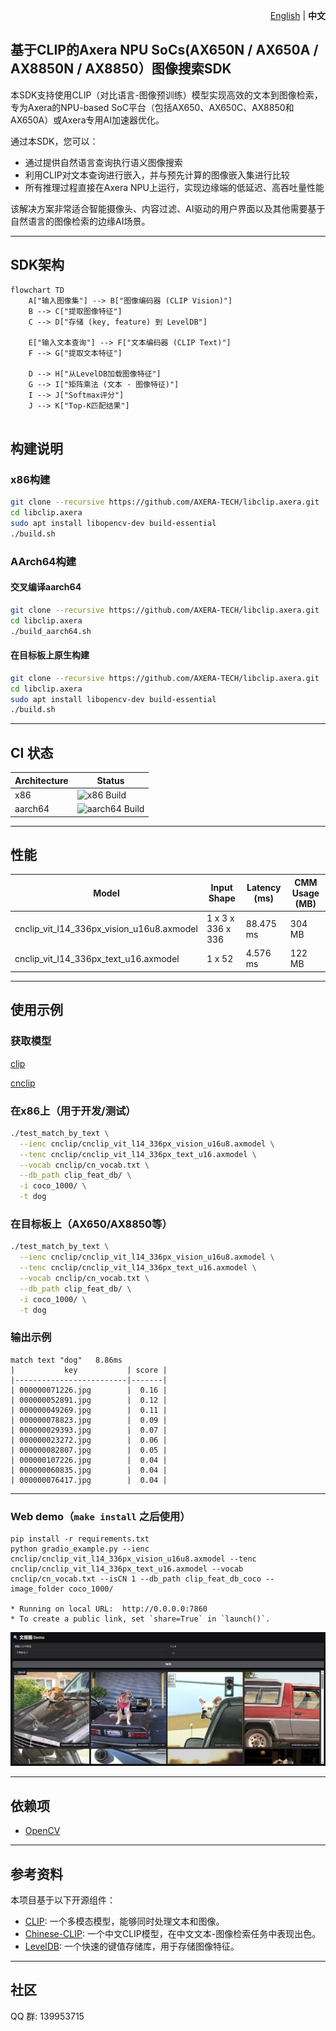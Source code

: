 <p align="right">
  <a href="README.md">English</a> | <strong>中文</strong>
</p>

## 基于CLIP的Axera NPU SoCs(AX650N / AX650A / AX8850N / AX8850）图像搜索SDK

本SDK支持使用CLIP（对比语言-图像预训练）模型实现高效的文本到图像检索，专为Axera的NPU-based SoC平台（包括AX650、AX650C、AX8850和AX650A）或Axera专用AI加速器优化。

通过本SDK，您可以：

- 通过提供自然语言查询执行语义图像搜索
- 利用CLIP对文本查询进行嵌入，并与预先计算的图像嵌入集进行比较
- 所有推理过程直接在Axera NPU上运行，实现边缘端的低延迟、高吞吐量性能

该解决方案非常适合智能摄像头、内容过滤、AI驱动的用户界面以及其他需要基于自然语言的图像检索的边缘AI场景。

---

## SDK架构
```mermaid
flowchart TD
    A["输入图像集"] --> B["图像编码器 (CLIP Vision)"]
    B --> C["提取图像特征"]
    C --> D["存储 (key, feature) 到 LevelDB"]

    E["输入文本查询"] --> F["文本编码器 (CLIP Text)"]
    F --> G["提取文本特征"]

    D --> H["从LevelDB加载图像特征"]
    G --> I["矩阵乘法 (文本 · 图像特征)"]
    I --> J["Softmax评分"]
    J --> K["Top-K匹配结果"]


```

## 构建说明

### x86构建

```bash
git clone --recursive https://github.com/AXERA-TECH/libclip.axera.git
cd libclip.axera
sudo apt install libopencv-dev build-essential 
./build.sh
```

### AArch64构建

#### 交叉编译aarch64

```bash
git clone --recursive https://github.com/AXERA-TECH/libclip.axera.git
cd libclip.axera
./build_aarch64.sh
```

#### 在目标板上原生构建

```bash
git clone --recursive https://github.com/AXERA-TECH/libclip.axera.git
cd libclip.axera
sudo apt install libopencv-dev build-essential
./build.sh
```
---
## CI 状态

| Architecture | Status |
|--------------|--------|
| x86          | ![x86 Build](https://github.com/AXERA-TECH/libclip.axera/actions/workflows/build.yml/badge.svg?branch=main&label=x86&job=build-x86) |
| aarch64      | ![aarch64 Build](https://github.com/AXERA-TECH/libclip.axera/actions/workflows/build.yml/badge.svg?branch=main&label=aarch64&job=build-aarch64) |


---
## 性能

| Model | Input Shape |  Latency (ms) | CMM Usage (MB) |
|-------|------------|--------------|--------------|
| cnclip_vit_l14_336px_vision_u16u8.axmodel | 1 x 3 x 336 x 336 |  88.475 ms | 304 MB |
| cnclip_vit_l14_336px_text_u16.axmodel | 1 x 52 |  4.576 ms | 122 MB |
---

## 使用示例

### 获取模型
[clip](https://huggingface.co/AXERA-TECH/clip)

[cnclip](https://huggingface.co/AXERA-TECH/cnclip)

### 在x86上（用于开发/测试）

```bash
./test_match_by_text \
  --ienc cnclip/cnclip_vit_l14_336px_vision_u16u8.axmodel \
  --tenc cnclip/cnclip_vit_l14_336px_text_u16.axmodel \
  --vocab cnclip/cn_vocab.txt \
  --db_path clip_feat_db/ \
  -i coco_1000/ \
  -t dog
```

### 在目标板上（AX650/AX8850等）

```bash
./test_match_by_text \
  --ienc cnclip/cnclip_vit_l14_336px_vision_u16u8.axmodel \
  --tenc cnclip/cnclip_vit_l14_336px_text_u16.axmodel \
  --vocab cnclip/cn_vocab.txt \
  --db_path clip_feat_db/ \
  -i coco_1000/ \
  -t dog
```

### 输出示例
```
match text "dog"   8.86ms
|           key           | score |
|-------------------------|-------|
| 000000071226.jpg        |  0.16 |
| 000000052891.jpg        |  0.12 |
| 000000049269.jpg        |  0.11 |
| 000000078823.jpg        |  0.09 |
| 000000029393.jpg        |  0.07 |
| 000000023272.jpg        |  0.06 |
| 000000082807.jpg        |  0.05 |
| 000000107226.jpg        |  0.04 |
| 000000060835.jpg        |  0.04 |
| 000000076417.jpg        |  0.04 |
```
---
### Web demo（`make install` 之后使用）
```
pip install -r requirements.txt
python gradio_example.py --ienc cnclip/cnclip_vit_l14_336px_vision_u16u8.axmodel --tenc cnclip/cnclip_vit_l14_336px_text_u16.axmodel --vocab cnclip/cn_vocab.txt --isCN 1 --db_path clip_feat_db_coco --image_folder coco_1000/

* Running on local URL:  http://0.0.0.0:7860
* To create a public link, set `share=True` in `launch()`.
```
![](pyclip/gradio_example.png)

---
## 依赖项

* [OpenCV](https://opencv.org/)

---

## 参考资料

本项目基于以下开源组件：

* [CLIP](https://github.com/openai/CLIP): 一个多模态模型，能够同时处理文本和图像。
* [Chinese-CLIP](https://github.com/OFA-Sys/Chinese-CLIP): 一个中文CLIP模型，在中文文本-图像检索任务中表现出色。
* [LevelDB](https://github.com/google/leveldb): 一个快速的键值存储库，用于存储图像特征。

---

## 社区
QQ 群: 139953715